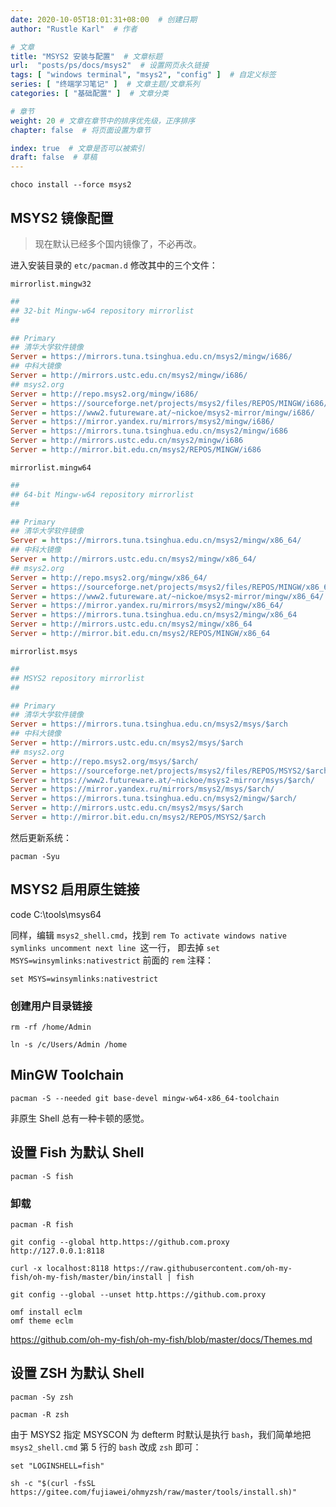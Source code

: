 ```yaml
---
date: 2020-10-05T18:01:31+08:00  # 创建日期
author: "Rustle Karl"  # 作者

# 文章
title: "MSYS2 安装与配置"  # 文章标题
url:  "posts/ps/docs/msys2"  # 设置网页永久链接
tags: [ "windows terminal", "msys2", "config" ]  # 自定义标签
series: [ "终端学习笔记" ]  # 文章主题/文章系列
categories: [ "基础配置" ]  # 文章分类

# 章节
weight: 20 # 文章在章节中的排序优先级，正序排序
chapter: false  # 将页面设置为章节

index: true  # 文章是否可以被索引
draft: false  # 草稿
---
```


```shell
choco install --force msys2
```

## MSYS2 镜像配置

> 现在默认已经多个国内镜像了，不必再改。

进入安装目录的 `etc/pacman.d` 修改其中的三个文件：

`mirrorlist.mingw32`

```ini
##
## 32-bit Mingw-w64 repository mirrorlist
##

## Primary
## 清华大学软件镜像
Server = https://mirrors.tuna.tsinghua.edu.cn/msys2/mingw/i686/
## 中科大镜像
Server = http://mirrors.ustc.edu.cn/msys2/mingw/i686/
## msys2.org
Server = http://repo.msys2.org/mingw/i686/
Server = https://sourceforge.net/projects/msys2/files/REPOS/MINGW/i686/
Server = https://www2.futureware.at/~nickoe/msys2-mirror/mingw/i686/
Server = https://mirror.yandex.ru/mirrors/msys2/mingw/i686/
Server = https://mirrors.tuna.tsinghua.edu.cn/msys2/mingw/i686
Server = http://mirrors.ustc.edu.cn/msys2/mingw/i686
Server = http://mirror.bit.edu.cn/msys2/REPOS/MINGW/i686
```

`mirrorlist.mingw64`

```ini
##
## 64-bit Mingw-w64 repository mirrorlist
##

## Primary
## 清华大学软件镜像
Server = https://mirrors.tuna.tsinghua.edu.cn/msys2/mingw/x86_64/
## 中科大镜像
Server = http://mirrors.ustc.edu.cn/msys2/mingw/x86_64/
## msys2.org
Server = http://repo.msys2.org/mingw/x86_64/
Server = https://sourceforge.net/projects/msys2/files/REPOS/MINGW/x86_64/
Server = https://www2.futureware.at/~nickoe/msys2-mirror/mingw/x86_64/
Server = https://mirror.yandex.ru/mirrors/msys2/mingw/x86_64/
Server = https://mirrors.tuna.tsinghua.edu.cn/msys2/mingw/x86_64
Server = http://mirrors.ustc.edu.cn/msys2/mingw/x86_64
Server = http://mirror.bit.edu.cn/msys2/REPOS/MINGW/x86_64
```

`mirrorlist.msys`

```ini
##
## MSYS2 repository mirrorlist
##

## Primary
## 清华大学软件镜像
Server = https://mirrors.tuna.tsinghua.edu.cn/msys2/msys/$arch
## 中科大镜像
Server = http://mirrors.ustc.edu.cn/msys2/msys/$arch
## msys2.org
Server = http://repo.msys2.org/msys/$arch/
Server = https://sourceforge.net/projects/msys2/files/REPOS/MSYS2/$arch/
Server = https://www2.futureware.at/~nickoe/msys2-mirror/msys/$arch/
Server = https://mirror.yandex.ru/mirrors/msys2/msys/$arch/
Server = https://mirrors.tuna.tsinghua.edu.cn/msys2/mingw/$arch/
Server = http://mirrors.ustc.edu.cn/msys2/msys/$arch
Server = http://mirror.bit.edu.cn/msys2/REPOS/MSYS2/$arch
```

然后更新系统：

```shell
pacman -Syu
```

## MSYS2 启用原生链接

code C:\tools\msys64

同样，编辑 `msys2_shell.cmd`，找到 `rem To activate windows native symlinks uncomment next line `这一行， 即去掉 `set MSYS=winsymlinks:nativestrict` 前面的 `rem` 注释：

```
set MSYS=winsymlinks:nativestrict
```

### 创建用户目录链接

```
rm -rf /home/Admin

ln -s /c/Users/Admin /home
```

## MinGW Toolchain

```
pacman -S --needed git base-devel mingw-w64-x86_64-toolchain
```

非原生 Shell 总有一种卡顿的感觉。

## 设置 Fish 为默认 Shell

```shell
pacman -S fish
```

### 卸载

```shell
pacman -R fish
```

```shell
git config --global http.https://github.com.proxy http://127.0.0.1:8118

curl -x localhost:8118 https://raw.githubusercontent.com/oh-my-fish/oh-my-fish/master/bin/install | fish

git config --global --unset http.https://github.com.proxy
```

```shell
omf install eclm
omf theme eclm
```

https://github.com/oh-my-fish/oh-my-fish/blob/master/docs/Themes.md

## 设置 ZSH 为默认 Shell

```shell
pacman -Sy zsh
```

```shell
pacman -R zsh
```

由于 MSYS2 指定 MSYSCON 为 defterm 时默认是执行 `bash`，我们简单地把 `msys2_shell.cmd` 第 5 行的 `bash` 改成 `zsh` 即可：

```shell
set "LOGINSHELL=fish"
```

```shell
sh -c "$(curl -fsSL https://gitee.com/fujiawei/ohmyzsh/raw/master/tools/install.sh)"
```
